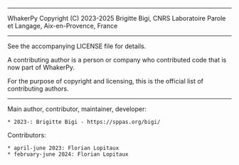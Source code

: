 
-------------------------------------------------------------------------

WhakerPy
Copyright (C) 2023-2025 Brigitte Bigi, CNRS
Laboratoire Parole et Langage, Aix-en-Provence, France

-------------------------------------------------------------------------

See the accompanying LICENSE file for details.

A contributing author is a person or company who contributed code that
is now part of WhakerPy.

For the purpose of copyright and licensing, this is the official list
of contributing authors.

-------------------------------------------------------------------------

Main author, contributor, maintainer, developer:

    * 2023-: Brigitte Bigi - https://sppas.org/bigi/

Contributors:

    * april-june 2023: Florian Lopitaux
    * february-june 2024: Florian Lopitaux
